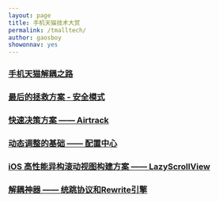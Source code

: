 ```yaml
---
layout: page
title: 手机天猫技术大赏
permalink: /tmalltech/
author: gaosboy
showonnav: yes
---
```


### [手机天猫解耦之路][1]

### [最后的拯救方案 - 安全模式][2]

### [快速决策方案 —— Airtrack][3]

### [动态调整的基础 —— 配置中心][4]

### [iOS 高性能异构滚动视图构建方案 —— LazyScrollView][5]

### [解耦神器 —— 统跳协议和Rewrite引擎][6]

[1]:	/2016/11/17/decouple-tmall-app.html "手机天猫解耦之路"
[2]:	/2016/06/20/safemode.html "最后的拯救方案 - 安全模式"
[3]:	/2016/03/22/abtest-in-tmall.html "快速决策方案 —— Airtrack"
[4]:	/2016/03/18/config-center.html "快速决策方案 —— Airtrack"
[5]:	/2016/01/31/lazyscroll.html "iOS 高性能异构滚动视图构建方案 —— LazyScrollView"
[6]:	/2016/03/18/config-center.html "解耦神器 —— 统跳协议和Rewrite引擎"